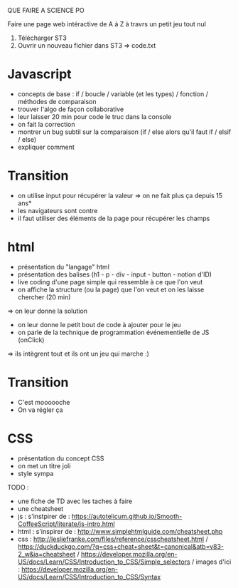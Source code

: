 QUE FAIRE A SCIENCE PO

Faire une page web intéractive de A à Z à travrs un petit jeu tout nul

1. Télécharger ST3
2. Ouvrir un nouveau fichier dans ST3 => code.txt

# Javascript

* concepts de base : if / boucle / variable (et les types) / fonction / méthodes de comparaison
* trouver l'algo de façon collaborative
* leur laisser 20 min pour code le truc dans la console
* on fait la correction
* montrer un bug subtil sur la comparaison (if / else alors qu'il faut if / elsif / else)
* expliquer comment

# Transition

* on utilise input pour récupérer la valeur => on ne fait plus ça depuis 15 ans*
* les navigateurs sont contre
* il faut utiliser des éléments de la page pour récupérer les champs

# html

* présentation du "langage" html
* présentation des balises (h1 - p - div - input - button - notion d'ID)
* live coding d'une page simple qui ressemble à ce que l'on veut
* on affiche la structure (ou la page) que l'on veut et on les laisse chercher (20 min)

=> on leur donne la solution

* on leur donne le petit bout de code à ajouter pour le jeu
* on parle de la technique de programmation événementielle de JS (onClick)

=> ils intègrent tout et ils ont un jeu qui marche :)

# Transition

* C'est moooooche
* On va régler ça

# CSS

* présentation du concept CSS
* on met un titre joli
* style sympa


TODO :

* une fiche de TD avec les taches à faire
* une cheatsheet
 * js : s'instpirer de : https://autotelicum.github.io/Smooth-CoffeeScript/literate/js-intro.html
 * html : s'inspirer de :  http://www.simplehtmlguide.com/cheatsheet.php
 * css :  http://lesliefranke.com/files/reference/csscheatsheet.html / https://duckduckgo.com/?q=css+cheat+sheet&t=canonical&atb=v83-2_w&ia=cheatsheet / https://developer.mozilla.org/en-US/docs/Learn/CSS/Introduction_to_CSS/Simple_selectors / images d'ici : https://developer.mozilla.org/en-US/docs/Learn/CSS/Introduction_to_CSS/Syntax
